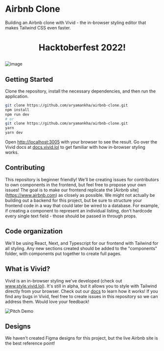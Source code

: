 # Airbnb Clone

Building an Airbnb clone with Vivid - the in-browser styling editor that makes Tailwind CSS even faster. 

<h1>
  <p align="center" ><b>
   Hacktoberfest 2022!
    </b> </p>
</h1>

![image](https://user-images.githubusercontent.com/75615789/192692200-a4155b0d-bdc3-4a05-9747-ea7d2d6f665b.png)

## Getting Started

Clone the repository, install the necessary dependencies, and then run the application.

```bash
git clone https://github.com/aryamankha/airbnb-clone.git
npm install
npm run dev
# or
git clone https://github.com/aryamankha/airbnb-clone.git
yarn
yarn dev
```

Open [http://localhost:3005](http://localhost:3005) with your browser to see the result. Go over the Vivid docs at [docs.vivid.lol](https://docs.vivid.lol) to get familiar with how in-browser styling works.

## Contributing

This repository is beginner friendly! We'll be creating issues for contributors to own components in the frontend, but feel free to propose your own issues! The goal is to make our frontend replicate the [Airbnb site] (https://www.airbnb.com) as closely as possible. We might not actually be building out a backend for this project, but be sure to structure your frontend code in a way that could later be wired to a database. For example, if creating a component to represent an individual listing, don't hardcode every single text field - those should be passed in through props. 

## Code organization

We'll be using React, Next, and Typescript for our frontend with Tailwind for all styling. Any new sections created should be added to the "components" folder, with components put together to create full pages.

## What is Vivid?

Vivid is an in-browser styling we've developed (check out www.style.vivid.lol). It's still in alpha, but it allows you to style with Tailwind directly from your browser. Check out our [docs](https://docs.vivid.lol) to learn how it works! If you find any bugs in Vivid, feel free to create issues in this repository so we can address them. Would love your feedback!

![Pitch Demo](https://user-images.githubusercontent.com/62365335/195212355-23c3f95f-4eb0-4ee0-ad27-481284eb946c.gif)

## Designs

We haven't created Figma designs for this project, but the live Airbnb site is the best reference point!
